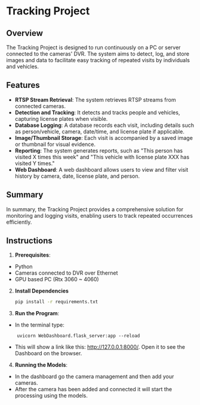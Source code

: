 # Tracking Project

## Overview
The Tracking Project is designed to run continuously on a PC or server connected to the cameras' DVR. The system aims to detect, log, and store images and data to facilitate easy tracking of repeated visits by individuals and vehicles.

## Features
- **RTSP Stream Retrieval**: The system retrieves RTSP streams from connected cameras.
- **Detection and Tracking**: It detects and tracks people and vehicles, capturing license plates when visible.
- **Database Logging**: A database records each visit, including details such as person/vehicle, camera, date/time, and license plate if applicable.
- **Image/Thumbnail Storage**: Each visit is accompanied by a saved image or thumbnail for visual evidence.
- **Reporting**: The system generates reports, such as "This person has visited X times this week" and "This vehicle with license plate XXX has visited Y times."
- **Web Dashboard**: A web dashboard allows users to view and filter visit history by camera, date, license plate, and person.

## Summary
In summary, the Tracking Project provides a comprehensive solution for monitoring and logging visits, enabling users to track repeated occurrences efficiently.


## Instructions

1. **Prerequisites**:
- Python
- Cameras connected to DVR over Ethernet
- GPU based PC (Rtx 3060 ~ 4060)

2. **Install Dependencies**
   ```sh
   pip install -r requirements.txt
   ```

3. **Run the Program**:
- In the terminal type:
```shell
    uvicorn WebDashboard.flask_server:app --reload
```
- This will show a link like this: http://127.0.0.1:8000/. Open it to see the Dashboard on the browser.

4. **Running the Models**:
- In the dashboard go the camera management and then add your cameras. 
- After the camera has been added and connected it will start the processing using the models.
